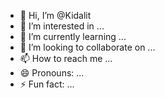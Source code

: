 - 👋 Hi, I’m @Kidalit
- 👀 I’m interested in ...
- 🌱 I’m currently learning ...
- 💞️ I’m looking to collaborate on ...
- 📫 How to reach me ...
- 😄 Pronouns: ...
- ⚡ Fun fact: ...

<!---
Kidalit/Kidalit is a ✨ special ✨ repository because its `README.md` (this file) appears on your GitHub profile.
You can click the Preview link to take a look at your changes.
--->
